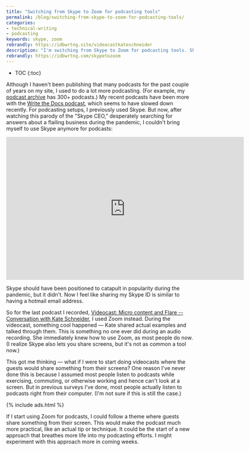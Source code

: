 ```yaml
---
title: "Switching from Skype to Zoom for podcasting tools"
permalink: /blog/switching-from-skype-to-zoom-for-podcasting-tools/
categories:
- technical-writing
- podcasting
keywords: skype, zoom
rebrandly: https://idbwrtng.site/videocastkateschneider
description: "I'm switching from Skype to Zoom for podcasting tools. Skype seems to be part of another era. The switch to Zoom opens up opportunities for another type of content -- one where participants share their screen more."
rebrandly: https://idbwrtng.com/skypetozoom
---
```


* TOC
{:toc}

Although I haven't been publishing that many podcasts for the past couple of years on my site, I used to do a lot more podcasting. (For example, my [podcast archive](/category-podcasts/) has 300+ podcasts.) My recent podcasts have been more with the [Write the Docs podcast](/https://podcast.writethedocs.org/), which seems to have slowed down recently. For podcasting setups, I previously used Skype. But now, after watching this parody of the "Skype CEO," desperately searching for answers about a flailing business during the pandemic, I couldn't bring myself to use Skype anymore for podcasts:

<iframe width="640" height="385" src="https://www.youtube.com/embed/ZI0w_pwZY3E" title="YouTube video player" frameborder="0" allow="accelerometer; autoplay; clipboard-write; encrypted-media; gyroscope; picture-in-picture" allowfullscreen></iframe>

Skype should have been positioned to catapult in popularity during the pandemic, but it didn't. Now I feel like sharing my Skype ID is similar to having a hotmail email address.

So for the last podcast I recorded, [Videocast: Micro content and Flare -- Conversation with Kate Schneider](/blog/micro-content-and-flare-conversation-with-kate-schneider/), I used Zoom instead. During the videocast, something cool happened &mdash; Kate shared actual examples and talked through them. This is something no one ever did during an audio recording. She immediately knew how to use Zoom, as most people do now. (I realize Skype also lets you share screens, but it's not as common a tool now.)

This got me thinking &mdash; what if I were to start doing videocasts where the guests would share something from their screens? One reason I've never done this is because I assumed most people listen to podcasts while exercising, commuting, or otherwise working and hence can't look at a screen. But in previous surveys I've done, most people actually listen to podcasts right from their computer. (I'm not sure if this is still the case.)

{% include ads.html %}

If I start using Zoom for podcasts, I could follow a theme where guests share something from their screen. This would make the podcast much more practical, like an actual tip or technique. It could be the start of a new approach that breathes more life into my podcasting efforts. I might experiment with this approach more in coming weeks.
